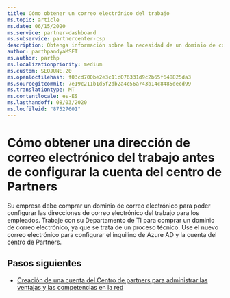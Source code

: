 ```yaml
---
title: Cómo obtener un correo electrónico del trabajo
ms.topic: article
ms.date: 06/15/2020
ms.service: partner-dashboard
ms.subservice: partnercenter-csp
description: Obtenga información sobre la necesidad de un dominio de correo electrónico antes de configurar una cuenta de Azure AD en el centro de Partners. Aprenda también a comprar un dominio de correo electrónico.
author: parthpandyaMSFT
ms.author: parthp
ms.localizationpriority: medium
ms.custom: SEOJUNE.20
ms.openlocfilehash: f03cd700be2e3c11c076331d9c2b65f648825da3
ms.sourcegitcommit: 7e19c211b1d5f2db2a4c56a743b14c8485decd99
ms.translationtype: MT
ms.contentlocale: es-ES
ms.lasthandoff: 08/03/2020
ms.locfileid: "87527601"
---
```

# <a name="how-to-get-a-work-email-address-before-you-set-up-your-partner-center-account"></a>Cómo obtener una dirección de correo electrónico del trabajo antes de configurar la cuenta del centro de Partners

Su empresa debe comprar un dominio de correo electrónico para poder configurar las direcciones de correo electrónico del trabajo para los empleados. Trabaje con su Departamento de TI para comprar un dominio de correo electrónico, ya que se trata de un proceso técnico. Use el nuevo correo electrónico para configurar el inquilino de Azure AD y la cuenta del centro de Partners.

## <a name="next-steps"></a>Pasos siguientes

- [Creación de una cuenta del Centro de partners para administrar las ventajas y las competencias en la red](mpn-create-a-partner-center-account.md)